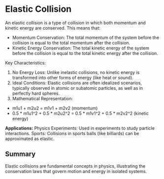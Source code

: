 # Elastic Collision
An elastic collision is a type of collision in which both momentum and kinetic energy are conserved. This means that:
- Momentum Conservation: The total momentum of the system before the collision is equal to the total momentum after the collision.
- Kinetic Energy Conservation: The total kinetic energy of the system before the collision is equal to the total kinetic energy after the collision.

Key Characteristics:
1. No Energy Loss: Unlike inelastic collisions, no kinetic energy is transformed into other forms of energy (like heat or sound).
2. Ideal Conditions: Elastic collisions are often idealized scenarios, typically observed in atomic or subatomic particles, as well as in perfectly hard spheres.
3. Mathematical Representation:
- m1u1 + m2u2 = m1v1 + m2v2 (momentum)
- 0.5 * m1u1^2 + 0.5 * m2u2^2 = 0.5 * m1v1^2 + 0.5 * m2v2^2 (kinetic energy)

**Applications:**
Physics Experiments: Used in experiments to study particle interactions.
Sports: Collisions in sports balls (like billiards) can be approximated as elastic.
## Summary
Elastic collisions are fundamental concepts in physics, illustrating the conservation laws that govern motion and energy in isolated systems.
   
